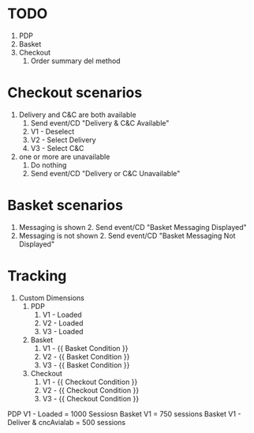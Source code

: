 # TODO
1. PDP
2. Basket
3. Checkout
   1. Order summary del method

# Checkout scenarios
1. Delivery and C&C are both available
   1. Send event/CD "Delivery & C&C Available"
   2. V1 - Deselect
   3. V2 - Select Delivery
   4. V3 - Select C&C
2. one or more are unavailable
   1. Do nothing
   2. Send event/CD "Delivery or C&C Unavailable"

# Basket scenarios
1. Messaging is shown
   2. Send event/CD "Basket Messaging Displayed"
1. Messaging is not shown
   2. Send event/CD "Basket Messaging Not Displayed"

# Tracking
1. Custom Dimensions
   1. PDP
      1. V1 - Loaded
      2. V2 - Loaded
      3. V3 - Loaded
   2. Basket
      1. V1 - {{ Basket Condition }}
      2. V2 - {{ Basket Condition }}
      3. V3 - {{ Basket Condition }}
   2. Checkout
      1. V1 - {{ Checkout Condition }}
      2. V2 - {{ Checkout Condition }}
      3. V3 - {{ Checkout Condition }}

PDP V1 - Loaded = 1000 Sessiosn
Basket V1 = 750 sessions
Basket V1 - Deliver & cncAvialab = 500 sessions
